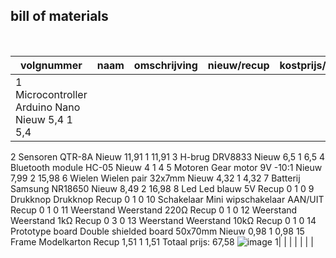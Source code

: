 ## bill of materials
<br />

|volgnummer|naam|omschrijving|nieuw/recup|kostprijs/stuk|aantal|subtotaal|
|----------|----|------------|-----------|--------------|------|---------|
|  1	Microcontroller	Arduino Nano	Nieuw	5,4	1	5,4
2	Sensoren	QTR-8A	Nieuw	11,91	1	11,91
3	H-brug	DRV8833	Nieuw	6,5	1	6,5
4	Bluetooth module	HC-05	Nieuw	4	1	4
5	Motoren	Gear motor 9V -10:1	Nieuw	7,99	2	15,98
6	Wielen	Wielen pair 32x7mm	Nieuw	4,32	1	4,32
7	Batterij	Samsung NR18650	Nieuw	8,49	2	16,98
8	Led	Led blauw 5V	Recup	0	1	0
9	Drukknop	Drukknop 	Recup	0	1	0
10	Schakelaar	Mini wipschakelaar AAN/UIT	Recup	0	1	0
11	Weerstand	Weerstand 220Ω	Recup	0	1	0
12	Weerstand	Weerstand 1kΩ	Recup	0	3	0
13	Weerstand	Weerstand 10kΩ	Recup	0	1	0
14	Prototype board	Double shielded board 50x70mm	Nieuw	0,98	1	0,98
15	Frame	Modelkarton	Recup	1,51	1	1,51
Totaal prijs:						67,58
![image](https://user-images.githubusercontent.com/115156903/207150474-366ee169-4b23-487c-b2c4-199b856dee08.png)
       1|    |            |           |              |      |         |
